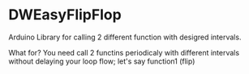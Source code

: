 # DWEasyFlipFlop
Arduino Library for calling 2 different function with desigred intervals.

What for?
You need call 2 functins periodicaly with different intervals without delaying your loop flow; let's say function1 (flip)

